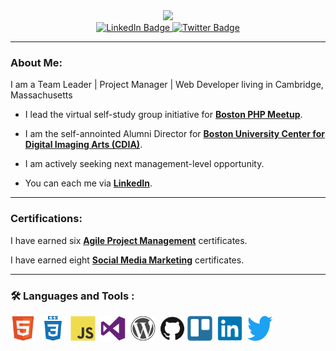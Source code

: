 <div id="header" align="center">
  <img src="https://media.giphy.com/media/O2PhyxtkFwCtUO6nen/giphy.gif" width="200"/>
  
  <div id="badges">
    <a href="https://www.linkedin.com/in/genebabon/">
      <img src="https://img.shields.io/badge/LinkedIn-blue?style=for-the-badge&logo=linkedin&logoColor=white" alt="LinkedIn Badge"/>
    </a>
    <a href="https://twitter.com/webapprentices">
      <img src="https://img.shields.io/badge/Twitter-blue?style=for-the-badge&logo=twitter&logoColor=white" alt="Twitter Badge"/>
    </a>
  </div>
</div>
  
---

### About Me:

I am a Team Leader | Project Manager | Web Developer living in Cambridge, Massachusetts
  
- I lead the virtual self-study group initiative for [**Boston PHP Meetup**](https://webapprentices.org/about-web-apprentices/).

- I am the self-annointed Alumni Director for [**Boston University Center for Digital Imaging Arts (CDIA)**](https://cdia.carrd.co/).

- I am actively seeking next management-level opportunity.

- You can each me via [**LinkedIn**](https://www.linkedin.com/in/genebabon/).

---

### Certifications:

I have earned six [**Agile Project Management**](https://babon-agile.carrd.co/) certificates.

I have earned eight [**Social Media Marketing**](https://babon-social.carrd.co/) certificates.

---

### :hammer_and_wrench: Languages and Tools :
<div>
  <img src="https://github.com/devicons/devicon/blob/master/icons/html5/html5-original.svg" title="HTML5" alt="HTML" width="40" height="40"/>&nbsp;
  <img src="https://github.com/devicons/devicon/blob/master/icons/css3/css3-plain-wordmark.svg"  title="CSS3" alt="CSS" width="40" height="40"/>&nbsp;
  <img src="https://github.com/devicons/devicon/blob/master/icons/javascript/javascript-original.svg" title="JavaScript" alt="JavaScript" width="40" height="40"/>&nbsp;
  <img src="https://github.com/devicons/devicon/blob/master/icons/visualstudio/visualstudio-plain.svg" title="Visual Studio"  alt="Visual Studio" width="40" height="40"/>&nbsp;
  <img src="https://github.com/devicons/devicon/blob/master/icons/wordpress/wordpress-plain.svg" title="WordPress"  alt="WordPress" width="40" height="40"/>&nbsp;
  <img src="https://github.com/devicons/devicon/blob/master/icons/github/github-original.svg" title="GitHub" **alt="GitHub" width="40" height="40"/>
  <img src="https://github.com/devicons/devicon/blob/master/icons/trello/trello-plain.svg" title="Trello" alt="Trello" width="40" height="40"/>&nbsp;
  <img src="https://github.com/devicons/devicon/blob/master/icons/linkedin/linkedin-original.svg" title="LinkedIn" alt="LinkedIn" width="40" height="40"/>&nbsp;
  <img src="https://github.com/devicons/devicon/blob/master/icons/twitter/twitter-original.svg" title="Twitter" alt="Twitter" width="40" height="40"/>&nbsp;
</div>


<!--
**webapprentices/webapprentices** is a ✨ _special_ ✨ repository because its `README.md` (this file) appears on your GitHub profile.

Here are some ideas to get you started:

- 🔭 I’m currently working on ...
- 🌱 I’m currently learning ...
- 👯 I’m looking to collaborate on ...
- 🤔 I’m looking for help with ...
- 💬 Ask me about ...
- 📫 How to reach me: ...
- 😄 Pronouns: ...
- ⚡ Fun fact: ...
-->
